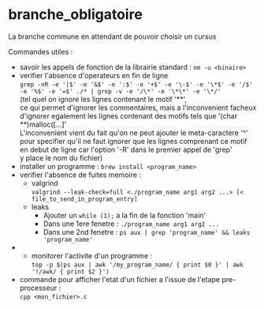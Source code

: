 # branche\_obligatoire
La branche commune en attendant de pouvoir choisir un cursus

Commandes utiles :
- savoir les appels de fonction de la librairie standard : `nm -u <binaire>`
- verifier l'absence d'operateurs en fin de ligne  
	`grep -nR -e '|$' -e '&$' -e ':$' -e '+$' -e '\-$' -e '\*$' -e '/$' -e '%$' -e '=$' ./* | grep -v -e '/\*' -e '\*\*' -e '\*/'`  
	(tel quel on ignore les lignes contenant le motif '**',  
	ce qui permet d'ignorer les commentaires, mais a l'inconvenient facheux  
	d'ignorer egalement les lignes contenant des motifs tels que '(char **)malloc([...]'  
	L'inconvenient vient du fait qu'on ne peut ajouter le meta-caractere '^'  
	pour specifier qu'il ne faut ignorer que les lignes comprenant ce motif  
	en debut de ligne car l'option '-R' dans le premier appel de 'grep'  
	y place le nom du fichier)
- installer un programme : `brew install <program_name>`
- verifier l'absence de fuites memoire :
	- valgrind  
	`valgrind --leak-check=full <./program_name arg1 arg2 ...> [< file_to_send_in_program_entry]`
	- leaks
		- Ajouter un `while (1);` a la fin de la fonction 'main'
		- Dans une 1ere fenetre : `./program_name arg1 arg2 ...`
		- Dans une 2nd fenetre : `ps aux | grep 'program_name' && leaks 'program_name'`
- - monitorer l'activite d'un programme :  
	`top -p $(ps aux | awk '/my_program_name/ { print $0 }' | awk '!/awk/ { print $2 }')`
- commande pour afficher l'etat d'un fichier a l'issue de l'etape pre-processeur :  
	`cpp <mon_fichier>.c`
